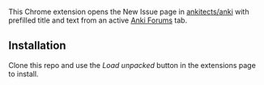 This Chrome extension opens the New Issue page in [ankitects/anki](https://github.com/ankitects/anki) with prefilled title and text from an active [Anki Forums](https://forums.ankiweb.net/) tab.

## Installation

Clone this repo and use the _Load unpacked_ button in the extensions page to install.
